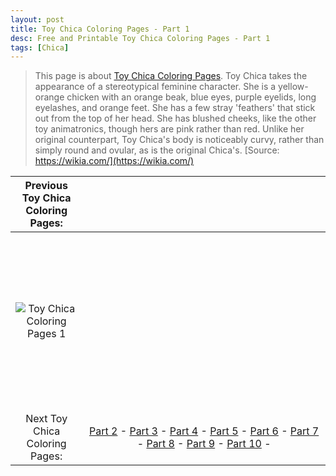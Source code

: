 ```yaml
---
layout: post
title: Toy Chica Coloring Pages - Part 1
desc: Free and Printable Toy Chica Coloring Pages - Part 1
tags: [Chica]
---
```

> This page is about [Toy Chica Coloring Pages](https://fnafcoloringpages.github.io/). Toy Chica takes the appearance of a stereotypical feminine character. She is a yellow-orange chicken with an orange beak, blue eyes, purple eyelids, long eyelashes, and orange feet. She has a few stray 'feathers' that stick out from the top of her head. She has blushed cheeks, like the other toy animatronics, though hers are pink rather than red. Unlike her original counterpart, Toy Chica's body is noticeably curvy, rather than simply round and ovular, as is the original Chica's. [Source: https://wikia.com/](https://wikia.com/)

|Previous Toy Chica Coloring Pages: ||
|:-:|:-:|
|![Toy Chica Coloring Pages 1](https://fnafcoloringpages.github.io/img/Toy-Chica-Coloring-Pages%20(1).jpg "Toy Chica Coloring Pages 1")|<script async src="//pagead2.googlesyndication.com/pagead/js/adsbygoogle.js"></script><!-- Texxtonly --><ins class="adsbygoogle" style="display:inline-block;width:336px;height:280px" data-ad-client="ca-pub-6753140515841889" data-ad-slot="3207852233"></ins><script>(adsbygoogle = window.adsbygoogle \|\| []).push({}); </script>|
| Next Toy Chica Coloring Pages: |[Part 2](https://fnafcoloringpages.github.io/blog/Toy-Chica-Coloring-Pages-part-2) - [Part 3](https://fnafcoloringpages.github.io/blog/Toy-Chica-Coloring-Pages-part-3) - [Part 4](https://fnafcoloringpages.github.io/blog/Toy-Chica-Coloring-Pages-part-4) - [Part 5](https://fnafcoloringpages.github.io/blog/Toy-Chica-Coloring-Pages-part-5) - [Part 6](https://fnafcoloringpages.github.io/blog/Toy-Chica-Coloring-Pages-part-6) - [Part 7](https://fnafcoloringpages.github.io/blog/Toy-Chica-Coloring-Pages-part-7) - [Part 8](https://fnafcoloringpages.github.io/blog/Toy-Chica-Coloring-Pages-part-8) - [Part 9](https://fnafcoloringpages.github.io/blog/Toy-Chica-Coloring-Pages-part-9) - [Part 10](https://fnafcoloringpages.github.io/blog/Toy-Chica-Coloring-Pages-part-10) - |